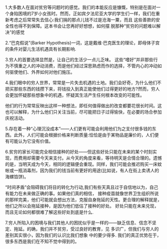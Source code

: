 1.大多数人在面对贫穷等问题时的感觉。我们的本能反应是慷慨，特别是在面对一个身陷困境的7岁小女孩时。然而，正如宾夕法尼亚大学的学生们一样，我们在重 新考虑之后常常失去信心:我们捐的那点儿钱不过是沧海一粟，而且 这些善款的安全性也得不到保障。这本书会让您再好好想想，如何摆 脱那种“贫穷的问题难以解决”的感觉

2.“巴克假说”(Barker Hypothesis)一词，这是戴维·巴克医生的理论，即母体子宫的条件对婴儿生活机遇具有长期影响.

3.穷人的首要选择显然是，让自己的生活少一点儿乏味。
这些“嗜好”并非那些行为不慎重之人的冲动消费，而是他们经过深思熟虑而作的选择，不管内心的冲动如何驱使他们、外界如何对他们施压。

4.我们眼中的穷人世界，常常是一片失去机遇的土地。我们会好奇，为什么他们不把买那些东西的钱攒下来，将钱投入到真正能使他们过得更好的地方?然而，穷人会更加怀疑那些想象中的机遇，怀疑其生活产生任何根本改变的可能性。

他们的行为常常反映出这样一种想法，即任何值得做出的改变都要花很长时间。这也可以解释，为什么他们只关注当前，尽可能把日子过得愉快，在必要的场合参加庆祝活动。

5.存在着一种“心理沉没成本”——人们更有可能会利用他们为之支付很多钱的东西。此外，人们可能会根据价格来判断质量:恰恰是由于某物品是廉价的，人们便有可能认为它没有价值。

6.贫穷的家长可能完全相信接种的好处——但这些好处只能在未来的某个时刻实现，而费用却需要今天来支付。从今天的角度来看，等待明天是合情合理的。遗憾的是，当明天成为今天，相同的逻辑便会重现。同样，我们可能会推迟购买一床蚊帐或一瓶消毒剂，因为我们的钱当前有更好的用途(比如说，有人在街上卖诱人的海螺馅饼)。
 
 “时间矛盾”会阻碍我们将目的转化为行动,我们有些天真且过于自信地以为，自己有能力在未来做正确的事。如果他们真的相信，
接种疫苗就像世界卫生组织所说的那样完美，他们可能就会想出方法，克服自身拖延的天性。更合理的解释就是，他们之所以会拖延接种，是因为他们低估了接种的好处。
好处只能在未来兑现，而且无论如何都很难了解这些好处到底是什么.

7.穷人所陷入的困境与我们其他人的困扰似乎是一样的——缺乏信息、信念不坚定、拖延。的确，我们并不贫穷，受过良好的教育，见 多识广，但我们与穷人的差别其实很小，因为我们的认识比我们想象 中的要少得多.
我们的真正优势在于，很多东西是我们在不知不觉中得到的。
